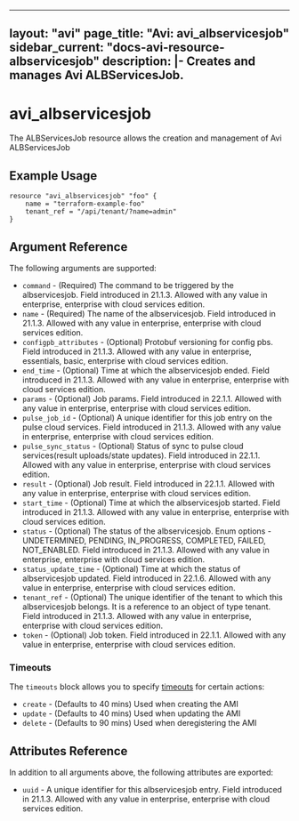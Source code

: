 <!--
    Copyright 2021 VMware, Inc.
    SPDX-License-Identifier: Mozilla Public License 2.0
-->
---
layout: "avi"
page_title: "Avi: avi_albservicesjob"
sidebar_current: "docs-avi-resource-albservicesjob"
description: |-
  Creates and manages Avi ALBServicesJob.
---

# avi_albservicesjob

The ALBServicesJob resource allows the creation and management of Avi ALBServicesJob

## Example Usage

```hcl
resource "avi_albservicesjob" "foo" {
    name = "terraform-example-foo"
    tenant_ref = "/api/tenant/?name=admin"
}
```

## Argument Reference

The following arguments are supported:

* `command` - (Required) The command to be triggered by the albservicesjob. Field introduced in 21.1.3. Allowed with any value in enterprise, enterprise with cloud services edition.
* `name` - (Required) The name of the albservicesjob. Field introduced in 21.1.3. Allowed with any value in enterprise, enterprise with cloud services edition.
* `configpb_attributes` - (Optional) Protobuf versioning for config pbs. Field introduced in 21.1.3. Allowed with any value in enterprise, essentials, basic, enterprise with cloud services edition.
* `end_time` - (Optional) Time at which the albservicesjob ended. Field introduced in 21.1.3. Allowed with any value in enterprise, enterprise with cloud services edition.
* `params` - (Optional) Job params. Field introduced in 22.1.1. Allowed with any value in enterprise, enterprise with cloud services edition.
* `pulse_job_id` - (Optional) A unique identifier for this job entry on the pulse cloud services. Field introduced in 21.1.3. Allowed with any value in enterprise, enterprise with cloud services edition.
* `pulse_sync_status` - (Optional) Status of sync to pulse cloud services(result uploads/state updates). Field introduced in 22.1.1. Allowed with any value in enterprise, enterprise with cloud services edition.
* `result` - (Optional) Job result. Field introduced in 22.1.1. Allowed with any value in enterprise, enterprise with cloud services edition.
* `start_time` - (Optional) Time at which the albservicesjob started. Field introduced in 21.1.3. Allowed with any value in enterprise, enterprise with cloud services edition.
* `status` - (Optional) The status of the albservicesjob. Enum options - UNDETERMINED, PENDING, IN_PROGRESS, COMPLETED, FAILED, NOT_ENABLED. Field introduced in 21.1.3. Allowed with any value in enterprise, enterprise with cloud services edition.
* `status_update_time` - (Optional) Time at which the status of albservicesjob updated. Field introduced in 22.1.6. Allowed with any value in enterprise, enterprise with cloud services edition.
* `tenant_ref` - (Optional) The unique identifier of the tenant to which this albservicesjob belongs. It is a reference to an object of type tenant. Field introduced in 21.1.3. Allowed with any value in enterprise, enterprise with cloud services edition.
* `token` - (Optional) Job token. Field introduced in 22.1.1. Allowed with any value in enterprise, enterprise with cloud services edition.


### Timeouts

The `timeouts` block allows you to specify [timeouts](https://www.terraform.io/docs/configuration/resources.html#timeouts) for certain actions:

* `create` - (Defaults to 40 mins) Used when creating the AMI
* `update` - (Defaults to 40 mins) Used when updating the AMI
* `delete` - (Defaults to 90 mins) Used when deregistering the AMI

## Attributes Reference

In addition to all arguments above, the following attributes are exported:

* `uuid` -  A unique identifier for this albservicesjob entry. Field introduced in 21.1.3. Allowed with any value in enterprise, enterprise with cloud services edition.

